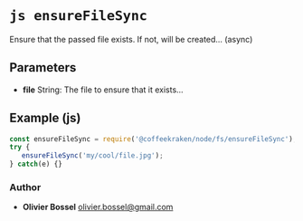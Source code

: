 


<!-- @namespace    sugar.node.fs -->

# ```js ensureFileSync ```


Ensure that the passed file exists. If not, will be created... (async)

## Parameters

- **file**  String: The file to ensure that it exists...



## Example (js)

```js
const ensureFileSync = require('@coffeekraken/node/fs/ensureFileSync');
try {
   ensureFileSync('my/cool/file.jpg');
} catch(e) {}
```


### Author
- **Olivier Bossel** <a href="mailto:olivier.bossel@gmail.com">olivier.bossel@gmail.com</a> 



